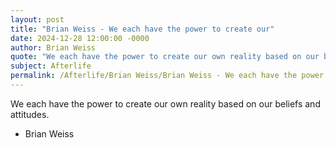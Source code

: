 ```yaml
---
layout: post
title: "Brian Weiss - We each have the power to create our"
date: 2024-12-28 12:00:00 -0000
author: Brian Weiss
quote: "We each have the power to create our own reality based on our beliefs and attitudes."
subject: Afterlife
permalink: /Afterlife/Brian Weiss/Brian Weiss - We each have the power to create our
---
```


We each have the power to create our own reality based on our beliefs and attitudes.

- Brian Weiss
